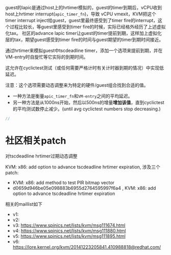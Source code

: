 
guest的lapic是通过host上的hrtimer模拟的，guest的timer到期后，vCPU收到host上hrtimer interrupt(`apic_timer_fn`)，导致 vCPU vmexit，KVM把这个timer interrupt inject给guest，guest里最终感受到了timer fire的interrupt，这个过程比较长，等guest里感受到timer fire的时候，实际已经格外经历了上述虚拟化tax。 社区的advance lapic timer让guest的timer提前到期，这样加上虚拟化层的tax，期望guest感受到timer fire的时间与guest期望的timer到期时间接近。



通过hrtimer来模拟guest中tscdeadline timer，添加一个选项来提前到期，并在VM-entry时自旋忙等它实际的到期时间。

这允许在cyclictest测试（或任何需要严格计时有关计时器到期的情况）中实现低延迟。

注意：这个选项需要动态调整来为特定的硬件/guest组合找到合适的值。 
* 一种方法是衡量`apic_timer_fn`和`VM-entry`之间的平均延迟。
* 另一种方法是从1000ns开始，然后以500ns的增量**增加该值**，直到cyclictest的平均测试数停止减少。(until avg cyclictest numbers stop decreasing.)

```cpp
// 

```




# 社区相关patch

对tscdeadline hrtimer过期动态调整

KVM: x86: add option to advance tscdeadline hrtimer expiration, 涉及三个patch:
* KVM: x86: add method to test PIR bitmap vector 
* d0659d946be05e098883b6955d2764595997f6a4 , KVM: x86: add option to advance tscdeadline hrtimer expiration

相关的maillist如下

* v1: 
* v2: 
* v3: https://www.spinics.net/lists/kvm/msg111674.html
* v4: https://www.spinics.net/lists/kvm/msg111880.html
* v5: https://www.spinics.net/lists/kvm/msg111895.html
* v6: https://lore.kernel.org/kvm/20141223205841.410988818@redhat.com/


